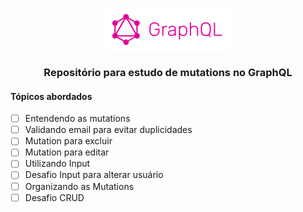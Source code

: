 <p align="center">
  <a href="https://graphql.org/" target="_blank">
    <img src="src\assets\images\graphql-logo.png" alt="Logo GrahpQL" width="200" align="center" />
  </a>
</p>

<div align="center">
  <h3>Repositório para estudo de mutations no GraphQL</h3>
</div>

#### Tópicos abordados

- [ ] Entendendo as mutations
- [ ] Validando email para evitar duplicidades
- [ ] Mutation para excluir
- [ ] Mutation para editar
- [ ] Utilizando Input
- [ ] Desafio Input para alterar usuário
- [ ] Organizando as Mutations
- [ ] Desafio CRUD
